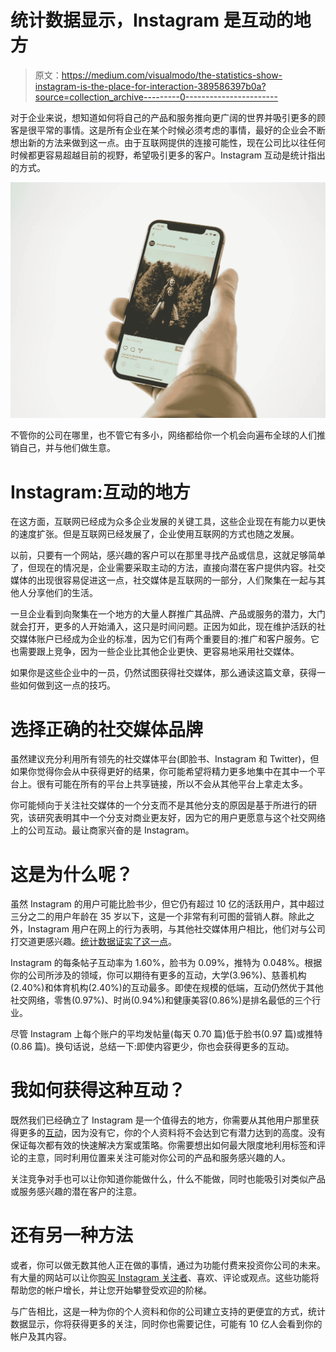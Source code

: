 # 统计数据显示，Instagram 是互动的地方

> 原文：<https://medium.com/visualmodo/the-statistics-show-instagram-is-the-place-for-interaction-389586397b0a?source=collection_archive---------0----------------------->

对于企业来说，想知道如何将自己的产品和服务推向更广阔的世界并吸引更多的顾客是很平常的事情。这是所有企业在某个时候必须考虑的事情，最好的企业会不断想出新的方法来做到这一点。由于互联网提供的连接可能性，现在公司比以往任何时候都更容易超越目前的视野，希望吸引更多的客户。Instagram 互动是统计指出的方式。

![](img/3b9731eeeb8cdc58a1eaaaf7ac51f349.png)

不管你的公司在哪里，也不管它有多小，网络都给你一个机会向遍布全球的人们推销自己，并与他们做生意。

# Instagram:互动的地方

在这方面，互联网已经成为众多企业发展的关键工具，这些企业现在有能力以更快的速度扩张。但是互联网已经发展了，企业使用互联网的方式也随之发展。

以前，只要有一个网站，感兴趣的客户可以在那里寻找产品或信息，这就足够简单了，但现在的情况是，企业需要采取主动的方法，直接向潜在客户提供内容。社交媒体的出现很容易促进这一点，社交媒体是互联网的一部分，人们聚集在一起与其他人分享他们的生活。

一旦企业看到向聚集在一个地方的大量人群推广其品牌、产品或服务的潜力，大门就会打开，更多的人开始涌入，这只是时间问题。正因为如此，现在维护活跃的社交媒体账户已经成为企业的标准，因为它们有两个重要目的:推广和客户服务。它也需要跟上竞争，因为一些企业比其他企业更快、更容易地采用社交媒体。

如果你是这些企业中的一员，仍然试图获得社交媒体，那么通读这篇文章，获得一些如何做到这一点的技巧。

# 选择正确的社交媒体品牌

虽然建议充分利用所有领先的社交媒体平台(即脸书、Instagram 和 Twitter)，但如果你觉得你会从中获得更好的结果，你可能希望将精力更多地集中在其中一个平台上。很有可能在所有的平台上共享链接，所以不会从其他平台上拿走太多。

你可能倾向于关注社交媒体的一个分支而不是其他分支的原因是基于所进行的研究，该研究表明其中一个分支对商业更友好，因为它的用户更愿意与这个社交网络上的公司互动。最让商家兴奋的是 Instagram。

# 这是为什么呢？

虽然 Instagram 的用户可能比脸书少，但它仍有超过 10 亿的活跃用户，其中超过三分之二的用户年龄在 35 岁以下，这是一个非常有利可图的营销人群。除此之外，Instagram 用户在网上的行为表明，与其他社交媒体用户相比，他们对与公司打交道更感兴趣。[统计数据证实了这一点](https://www.rivaliq.com/blog/2019-social-media-benchmark-report/)。

Instagram 的每条帖子互动率为 1.60%，脸书为 0.09%，推特为 0.048%。根据你的公司所涉及的领域，你可以期待有更多的互动，大学(3.96%)、慈善机构(2.40%)和体育机构(2.40%)的互动最多。即使在规模的低端，互动仍然优于其他社交网络，零售(0.97%)、时尚(0.94%)和健康美容(0.86%)是排名最低的三个行业。

尽管 Instagram 上每个账户的平均发帖量(每天 0.70 篇)低于脸书(0.97 篇)或推特(0.86 篇)。换句话说，总结一下:即使内容更少，你也会获得更多的互动。

# 我如何获得这种互动？

既然我们已经确立了 Instagram 是一个值得去的地方，你需要从其他用户那里获得更多的[互动](https://awards.visualmodo.com/)，因为没有它，你的个人资料将不会达到它有潜力达到的高度。没有保证每次都有效的快速解决方案或策略。你需要想出如何最大限度地利用标签和评论的主意，同时利用位置来关注可能对你公司的产品和服务感兴趣的人。

关注竞争对手也可以让你知道你能做什么，什么不能做，同时也能吸引对类似产品或服务感兴趣的潜在客户的注意。

# 还有另一种方法

或者，你可以做无数其他人正在做的事情，通过为功能付费来投资你公司的未来。有大量的网站可以让你[购买 Instagram 关注者](http://www.insta4likes.com/)、喜欢、评论或观点。这些功能将帮助您的帐户增长，并让您开始攀登受欢迎的阶梯。

与广告相比，这是一种为你的个人资料和你的公司建立支持的更便宜的方式，统计数据显示，你将获得更多的关注，同时你也需要记住，可能有 10 亿人会看到你的帐户及其内容。